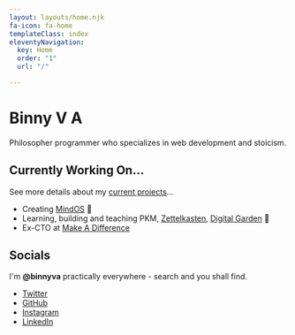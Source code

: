 ```yaml
---
layout: layouts/home.njk
fa-icon: fa-home
templateClass: index
eleventyNavigation:
  key: Home
  order: "1"
  url: "/"

---
```

# Binny V A

<p class="lead">Philosopher programmer who specializes in web development and stoicism.</p>

## Currently Working On...

See more details about my [current projects](now)...

* Creating [MindOS](https://mindos.in/) 🧠
* Learning, building and teaching PKM, [Zettelkasten](https://binnyva.com/zettelkasten/), [Digital Garden](https://notes.binnyva.com/) 📔
* Ex-CTO at [Make A Difference](https://makeadiff.in/)

## Socials

I'm **@binnyva** practically everywhere - search and you shall find.

* [<i class="fa fa-twitter"></i> Twitter](https://twitter.com/binnyva)
* [<i class="fa fa-github"></i> GitHub](https://github.com/binnyva)
* [<i class="fa fa-instagram"></i> Instagram](https://instagram.com/binnyvap)
* [<i class="fa fa-linkedin"></i> LinkedIn](https://www.linkedin.com/in/binnyva/)